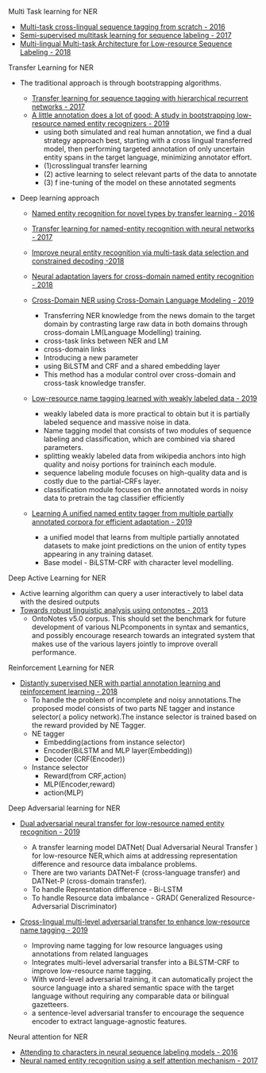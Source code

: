 Multi Task learning for NER
- [Multi-task cross-lingual sequence tagging from scratch - 2016](https://doi.org/10.48550/arXiv.1603.06270)
- [Semi-supervised multitask learning for sequence labeling - 2017](http://dx.doi.org/10.18653/v1/P17-1194)
- [Multi-lingual Multi-task Architecture for Low-resource Sequence Labeling - 2018](http://dx.doi.org/10.18653/v1/P18-1074)


Transfer Learning for NER
- The traditional approach is through bootstrapping algorithms.
    - [Transfer learning for sequence tagging with hierarchical recurrent networks - 2017 ](https://doi.org/10.48550/arXiv.1703.06345)
    - [A little annotation does a lot of good: A study in bootstrapping low-resource named entity recognizers - 2019](https://doi.org/10.48550/arXiv.1908.08983)
      -  using both simulated and real human annotation, we find a dual strategy approach best, starting with a cross lingual transferred model, then performing targeted annotation of only uncertain entity spans in the target language, minimizing annotator effort.
      -  (1)crosslingual transfer learning 
      -  (2) active learning to select relevant parts of the data to annotate
      -  (3) f ine-tuning of the model on these annotated segments
    

- Deep learning approach
    - [Named entity recognition for novel types by transfer learning - 2016](http://dx.doi.org/10.18653/v1/D16-1087)

    - [Transfer learning for named-entity recognition with neural networks - 2017](https://doi.org/10.48550/arXiv.1705.06273)
    - [Improve neural entity recognition via multi-task data selection and constrained decoding -2018](http://dx.doi.org/10.18653/v1/N18-2056)
    - [Neural adaptation layers for cross-domain named entity recognition - 2018](https://doi.org/10.48550/arXiv.1810.06368)
    - [Cross-Domain NER using Cross-Domain Language Modeling - 2019](http://dx.doi.org/10.18653/v1/P19-1236)
      - Transferring NER knowledge from the news domain to the target domain by contrasting large raw data in both domains through cross-domain LM(Language Modelling) training. 
      - cross-task links between NER and LM
      - cross-domain links
      - Introducing a new parameter
      - using BiLSTM and CRF and a shared embedding layer
      - This method has a modular control over cross-domain and cross-task knowledge transfer. 
    - [Low-resource name tagging learned with weakly labeled data - 2019](https://doi.org/10.48550/arXiv.1908.09659)
      - weakly labeled data is more practical to obtain but it is partially labeled sequence and massive noise in data.
      - Name tagging model that consists of two modules of sequence labeling and classification, which are combined via shared parameters.
      - splitting weakly labeled data from wikipedia anchors into high quality and noisy portions for traininch each module. 
      - sequence labeling module focuses on high-quality data and is costly due to the partial-CRFs layer.
      - classification module focuses on the annotated words in noisy data to pretrain the tag classifier efficiently
    - [Learning A unified named entity tagger from multiple partially annotated corpora for efficient adaptation - 2019](http://dx.doi.org/10.18653/v1/K19-1048)
      - a unified model that learns from multiple partially annotated datasets to make joint predictions on the union of entity types appearing in any training dataset.
      - Base model - BiLSTM-CRF with character level modelling.


Deep Active Learning for NER
- Active learning algorithm can query a user interactively to label data with the desired outputs
- [Towards robust linguistic analysis using ontonotes - 2013](https://aclanthology.org/W13-3516.pdf)
  - OntoNotes v5.0 corpus. This should set the benchmark for future development of various NLPcomponents in syntax and semantics, and possibly encourage research towards an integrated system that makes use of the various layers jointly to improve overall performance.

Reinforcement Learning for NER
- [Distantly supervised NER with partial annotation learning and reinforcement learning - 2018](https://aclanthology.org/C18-1183.pdf) 
    - To handle the problem of incomplete and noisy annotations.The proposed model consists of two parts NE tagger and instance selector( a policy network).The instance selector is trained based on the reward provided by NE Tagger.
    - NE tagger
      - Embedding(actions from instance selector)
      - Encoder(BiLSTM and MLP layer(Embedding))
      - Decoder (CRF(Encoder))
    - Instance selector
      - Reward(from CRF,action)
      - MLP(Encoder,reward)
      - action(MLP) 

Deep Adversarial learning for NER
- [Dual adversarial neural transfer for low-resource named entity recognition - 2019](http://dx.doi.org/10.18653/v1/P19-1336)
  - A transfer learning model DATNet( Dual Adversarial Neural Transfer ) for low-resource NER,which aims at addressing representation difference and resource data imbalance problems.
  - There are two variants DATNet-F (cross-language transfer) and DATNet-P (cross-domain transfer).
  - To handle Represntation difference - Bi-LSTM
  - To handle Resource data imbalance  - GRAD( Generalized Resource-Adversarial Discriminator)
   
- [Cross-lingual multi-level adversarial transfer to enhance low-resource name tagging - 2019](http://dx.doi.org/10.18653/v1/N19-1383)
  - Improving name tagging for low resource languages using annotations from related languages 
  - Integrates multi-level adversarial transfer into a BiLSTM-CRF to improve low-resource name tagging.
  - With word-level adversarial training, it can automatically project the source language into a shared semantic space with the target language without requiring any comparable data or bilingual gazetteers.
  - a sentence-level adversarial transfer to encourage the sequence encoder to extract language-agnostic features.

Neural attention for NER
- [Attending to characters in neural sequence labeling models - 2016](https://doi.org/10.48550/arXiv.1611.04361)
- [Neural named entity recognition using a self attention mechanism - 2017](https://sci-hub.se/https://doi.org/10.1109/ICTAI.2017.00104)
